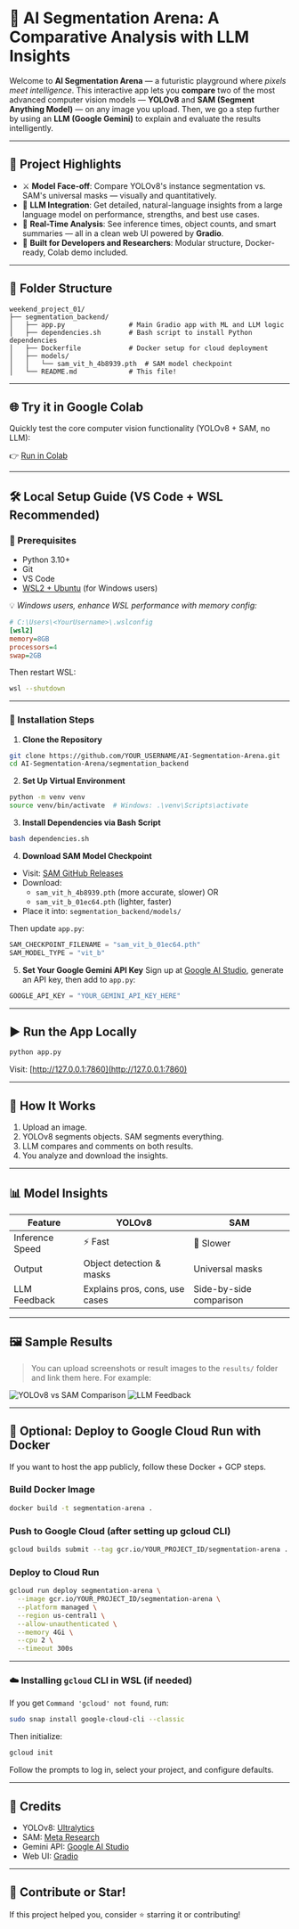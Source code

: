 # 🧠 AI Segmentation Arena: A Comparative Analysis with LLM Insights

Welcome to **AI Segmentation Arena** — a futuristic playground where *pixels meet intelligence*. This interactive app lets you **compare** two of the most advanced computer vision models — **YOLOv8** and **SAM (Segment Anything Model)** — on any image you upload. Then, we go a step further by using an **LLM (Google Gemini)** to explain and evaluate the results intelligently.

---

## 🚀 Project Highlights

- ⚔️ **Model Face-off**: Compare YOLOv8's instance segmentation vs. SAM's universal masks — visually and quantitatively.
- 🤖 **LLM Integration**: Get detailed, natural-language insights from a large language model on performance, strengths, and best use cases.
- 🧪 **Real-Time Analysis**: See inference times, object counts, and smart summaries — all in a clean web UI powered by **Gradio**.
- 🧰 **Built for Developers and Researchers**: Modular structure, Docker-ready, Colab demo included.

---

## 📁 Folder Structure

```
weekend_project_01/
├── segmentation_backend/
│   ├── app.py                # Main Gradio app with ML and LLM logic
│   ├── dependencies.sh       # Bash script to install Python dependencies
│   ├── Dockerfile            # Docker setup for cloud deployment
│   ├── models/
│   │   └── sam_vit_h_4b8939.pth  # SAM model checkpoint
│   └── README.md             # This file!
```

---

## 🌐 Try it in Google Colab

Quickly test the core computer vision functionality (YOLOv8 + SAM, no LLM):

👉 [Run in Colab](https://colab.research.google.com/drive/1vKPHQlxpXJ9yKHNikfUPSfwVz7A6Wj7l?usp=sharing)

---

## 🛠️ Local Setup Guide (VS Code + WSL Recommended)

### 🧾 Prerequisites
- Python 3.10+
- Git
- VS Code
- [WSL2 + Ubuntu](https://learn.microsoft.com/en-us/windows/wsl/install) (for Windows users)

💡 *Windows users, enhance WSL performance with memory config:*

```ini
# C:\Users\<YourUsername>\.wslconfig
[wsl2]
memory=8GB
processors=4
swap=2GB
```

Then restart WSL:

```bash
wsl --shutdown
```

---

### 🔧 Installation Steps

1. **Clone the Repository**
```bash
git clone https://github.com/YOUR_USERNAME/AI-Segmentation-Arena.git
cd AI-Segmentation-Arena/segmentation_backend
```

2. **Set Up Virtual Environment**
```bash
python -m venv venv
source venv/bin/activate  # Windows: .\venv\Scripts\activate
```

3. **Install Dependencies via Bash Script**
```bash
bash dependencies.sh
```

4. **Download SAM Model Checkpoint**
- Visit: [SAM GitHub Releases](https://github.com/facebookresearch/segment-anything)
- Download:
  - `sam_vit_h_4b8939.pth` (more accurate, slower) OR
  - `sam_vit_b_01ec64.pth` (lighter, faster)
- Place it into: `segmentation_backend/models/`

Then update `app.py`:
```python
SAM_CHECKPOINT_FILENAME = "sam_vit_b_01ec64.pth"
SAM_MODEL_TYPE = "vit_b"
```

5. **Set Your Google Gemini API Key**
Sign up at [Google AI Studio](https://makersuite.google.com/), generate an API key, then add to `app.py`:

```python
GOOGLE_API_KEY = "YOUR_GEMINI_API_KEY_HERE"
```

---

## ▶️ Run the App Locally

```bash
python app.py
```

Visit: [http://127.0.0.1:7860](http://127.0.0.1:7860)

---

## 🧠 How It Works

1. Upload an image.
2. YOLOv8 segments objects. SAM segments everything.
3. LLM compares and comments on both results.
4. You analyze and download the insights.

---

## 📊 Model Insights

| Feature         | YOLOv8                        | SAM                          |
|----------------|-------------------------------|------------------------------|
| Inference Speed| ⚡ Fast                         | 🐢 Slower                    |
| Output         | Object detection & masks       | Universal masks              |
| LLM Feedback   | Explains pros, cons, use cases | Side-by-side comparison      |

---

## 🖼️ Sample Results

> You can upload screenshots or result images to the `results/` folder and link them here. For example:

![YOLOv8 vs SAM Comparison](results/sample_comparison.png)
![LLM Feedback](results/sample_llm_feedback.png)

---

## 🐳 Optional: Deploy to Google Cloud Run with Docker

If you want to host the app publicly, follow these Docker + GCP steps.

### Build Docker Image

```bash
docker build -t segmentation-arena .
```

### Push to Google Cloud (after setting up gcloud CLI)

```bash
gcloud builds submit --tag gcr.io/YOUR_PROJECT_ID/segmentation-arena .
```

### Deploy to Cloud Run

```bash
gcloud run deploy segmentation-arena \
  --image gcr.io/YOUR_PROJECT_ID/segmentation-arena \
  --platform managed \
  --region us-central1 \
  --allow-unauthenticated \
  --memory 4Gi \
  --cpu 2 \
  --timeout 300s
```

---

### ☁️ Installing `gcloud` CLI in WSL (if needed)

If you get `Command 'gcloud' not found`, run:

```bash
sudo snap install google-cloud-cli --classic
```

Then initialize:

```bash
gcloud init
```

Follow the prompts to log in, select your project, and configure defaults.

---

## 🧠 Credits

- YOLOv8: [Ultralytics](https://github.com/ultralytics/ultralytics)
- SAM: [Meta Research](https://github.com/facebookresearch/segment-anything)
- Gemini API: [Google AI Studio](https://ai.google.dev/)
- Web UI: [Gradio](https://gradio.app/)

---

## 🌟 Contribute or Star!

If this project helped you, consider ⭐ starring it or contributing!
